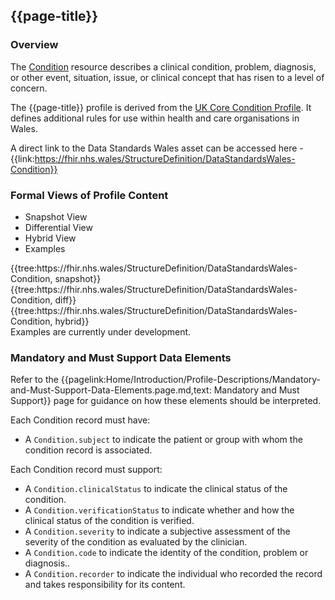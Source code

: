 <div class="warning"><span class="ImplementWarn"></span></div>

## {{page-title}}

### Overview
The [Condition](https://www.hl7.org/fhir/R4/condition.html) resource describes a clinical condition, problem, diagnosis, or other event, situation, issue, or clinical concept that has risen to a level of concern. 

The {{page-title}} 
profile is derived from the [UK Core Condition Profile](https://simplifier.net/guide/uk-core-implementation-guide-stu2/Home/ProfilesandExtensions/Profile-UKCore-Condition). It defines additional rules for use within health and care organisations in Wales. 

A direct link to the Data Standards Wales asset can be accessed here - {{link:https://fhir.nhs.wales/StructureDefinition/DataStandardsWales-Condition}}

### Formal Views of Profile Content
<div class="tab-wrap">
  <ul class="tab-head">
    <li class="tablink tab-active" onclick="openCity(this,'tabsnap')" data-target="tabsnap">
      Snapshot View
    </li>
    <li class="tablink" onclick="openCity(this,'tabdiff')" data-target="tabdiff">
      Differential View
    </li>
    <li class="tablink" onclick="openCity(this,'tabhybrid')" data-target="tabhybrid">
      Hybrid View
    </li>
    <li class="tablink" onclick="openCity(this,'tabeg')" data-target="tabeg">
      Examples
    </li>
  </ul>
  <div class="tab-main">
    <div id="tabsnap" class="tabcontent active">      
      {{tree:https://fhir.nhs.wales/StructureDefinition/DataStandardsWales-Condition, snapshot}}
    </div>
    <div id="tabdiff" class="tabcontent">
      {{tree:https://fhir.nhs.wales/StructureDefinition/DataStandardsWales-Condition, diff}}
  </div>
    <div id="tabhybrid" class="tabcontent">
      {{tree:https://fhir.nhs.wales/StructureDefinition/DataStandardsWales-Condition, hybrid}}
  </div>
  <div id="tabeg" class="tabcontent">
     Examples are currently under development.
  </div>
</div>

### Mandatory and Must Support Data Elements
Refer to the {{pagelink:Home/Introduction/Profile-Descriptions/Mandatory-and-Must-Support-Data-Elements.page.md,text: Mandatory and Must Support}} page for guidance on how these elements should be interpreted.

Each Condition record must have:
* A `Condition.subject` to indicate the patient or group with whom the condition record is associated.

Each Condition record must support:
* A `Condition.clinicalStatus` to indicate the clinical status of the condition.
* A `Condition.verificationStatus` to indicate whether and how the clinical status of the condition is verified.
* A `Condition.severity` to indicate a subjective assessment of the severity of the condition as evaluated by the clinician.
* A `Condition.code` to indicate the identity of the condition, problem or diagnosis..
* A `Condition.recorder` to indicate the individual who recorded the record and takes responsibility for its content.
